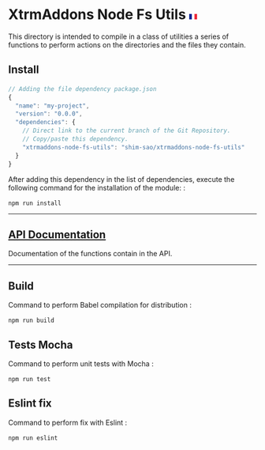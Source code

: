 # XtrmAddons Node Fs Utils [![fr-FR](https://github.com/shim-sao/assets/blob/master/images/france-flag-icon-16.png)](README.fr-FR.md)

This directory is intended to compile in a class of utilities a series of functions to perform actions on the directories and the files they contain.

## Install

```js
// Adding the file dependency package.json
{
  "name": "my-project",
  "version": "0.0.0",
  "dependencies": {
    // Direct link to the current branch of the Git Repository.
    // Copy/paste this dependency.
    "xtrmaddons-node-fs-utils": "shim-sao/xtrmaddons-node-fs-utils"
  }
}
```

After adding this dependency in the list of dependencies, execute the following command for the installation of the module: :

```batch
npm run install
```

---

## [API Documentation](docs/README.md)

Documentation of the functions contain in the API.

---

## Build

Command to perform Babel compilation for distribution :

```batch
npm run build
```

## Tests Mocha

Command to perform unit tests with Mocha :

```batch
npm run test
```

## Eslint fix

Command to perform fix with Eslint :

```batch
npm run eslint
```